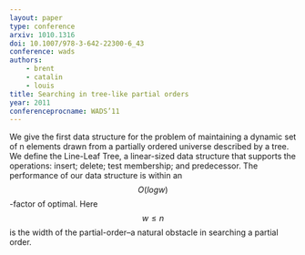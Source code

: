 ```yaml
---
layout: paper
type: conference
arxiv: 1010.1316 
doi: 10.1007/978-3-642-22300-6_43
conference: wads
authors:
    - brent
    - catalin
    - louis
title: Searching in tree-like partial orders
year: 2011
conferenceprocname: WADS’11
---
```


We give the first data structure for the problem of maintaining a dynamic set of n
elements drawn from a partially ordered universe described by a tree. We define the
Line-Leaf Tree, a linear-sized data structure that supports the operations: insert;
delete; test membership; and predecessor. The performance of our data structure is within
an $$O(log w)$$-factor of optimal. Here $$w \le n$$ is the width of the partial-order–a
natural obstacle in searching a partial order.
